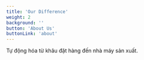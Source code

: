 ```yaml
---
title: 'Our Difference'
weight: 2
background: ''
button: 'About Us'
buttonLink: 'about'
---
```


Tự động hóa từ khâu đặt hàng đến nhà máy sản
xuất.

